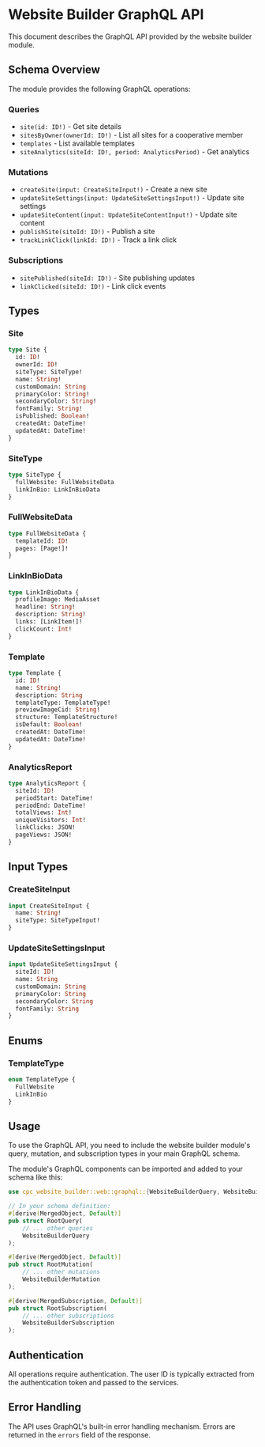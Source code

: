 # Website Builder GraphQL API

This document describes the GraphQL API provided by the website builder module.

## Schema Overview

The module provides the following GraphQL operations:

### Queries

- `site(id: ID!)` - Get site details
- `sitesByOwner(ownerId: ID!)` - List all sites for a cooperative member
- `templates` - List available templates
- `siteAnalytics(siteId: ID!, period: AnalyticsPeriod)` - Get analytics

### Mutations

- `createSite(input: CreateSiteInput!)` - Create a new site
- `updateSiteSettings(input: UpdateSiteSettingsInput!)` - Update site settings
- `updateSiteContent(input: UpdateSiteContentInput!)` - Update site content
- `publishSite(siteId: ID!)` - Publish a site
- `trackLinkClick(linkId: ID!)` - Track a link click

### Subscriptions

- `sitePublished(siteId: ID!)` - Site publishing updates
- `linkClicked(siteId: ID!)` - Link click events

## Types

### Site

```graphql
type Site {
  id: ID!
  ownerId: ID!
  siteType: SiteType!
  name: String!
  customDomain: String
  primaryColor: String!
  secondaryColor: String!
  fontFamily: String!
  isPublished: Boolean!
  createdAt: DateTime!
  updatedAt: DateTime!
}
```

### SiteType

```graphql
type SiteType {
  fullWebsite: FullWebsiteData
  linkInBio: LinkInBioData
}
```

### FullWebsiteData

```graphql
type FullWebsiteData {
  templateId: ID!
  pages: [Page!]!
}
```

### LinkInBioData

```graphql
type LinkInBioData {
  profileImage: MediaAsset
  headline: String!
  description: String!
  links: [LinkItem!]!
  clickCount: Int!
}
```

### Template

```graphql
type Template {
  id: ID!
  name: String!
  description: String
  templateType: TemplateType!
  previewImageCid: String!
  structure: TemplateStructure!
  isDefault: Boolean!
  createdAt: DateTime!
  updatedAt: DateTime!
}
```

### AnalyticsReport

```graphql
type AnalyticsReport {
  siteId: ID!
  periodStart: DateTime!
  periodEnd: DateTime!
  totalViews: Int!
  uniqueVisitors: Int!
  linkClicks: JSON!
  pageViews: JSON!
}
```

## Input Types

### CreateSiteInput

```graphql
input CreateSiteInput {
  name: String!
  siteType: SiteTypeInput!
}
```

### UpdateSiteSettingsInput

```graphql
input UpdateSiteSettingsInput {
  siteId: ID!
  name: String
  customDomain: String
  primaryColor: String
  secondaryColor: String
  fontFamily: String
}
```

## Enums

### TemplateType

```graphql
enum TemplateType {
  FullWebsite
  LinkInBio
}
```

## Usage

To use the GraphQL API, you need to include the website builder module's query, mutation, and subscription types in your main GraphQL schema.

The module's GraphQL components can be imported and added to your schema like this:

```rust
use cpc_website_builder::web::graphql::{WebsiteBuilderQuery, WebsiteBuilderMutation, WebsiteBuilderSubscription};

// In your schema definition:
#[derive(MergedObject, Default)]
pub struct RootQuery(
    // ... other queries
    WebsiteBuilderQuery
);

#[derive(MergedObject, Default)]
pub struct RootMutation(
    // ... other mutations
    WebsiteBuilderMutation
);

#[derive(MergedSubscription, Default)]
pub struct RootSubscription(
    // ... other subscriptions
    WebsiteBuilderSubscription
);
```

## Authentication

All operations require authentication. The user ID is typically extracted from the authentication token and passed to the services.

## Error Handling

The API uses GraphQL's built-in error handling mechanism. Errors are returned in the `errors` field of the response.